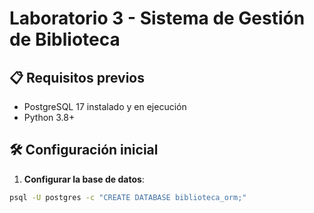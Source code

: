 # Laboratorio 3 - Sistema de Gestión de Biblioteca

## 📋 Requisitos previos
- PostgreSQL 17 instalado y en ejecución
- Python 3.8+

## 🛠 Configuración inicial

1. **Configurar la base de datos**:
```bash
psql -U postgres -c "CREATE DATABASE biblioteca_orm;"
